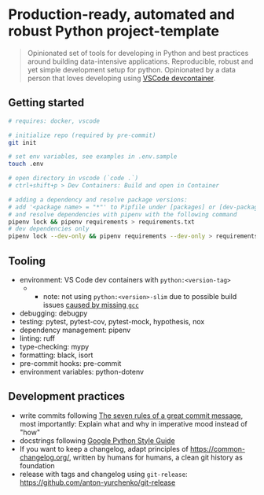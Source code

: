# Production-ready, automated and robust Python project-template

> Opinionated set of tools for developing in Python and best practices around building data-intensive applications.
> Reproducible, robust and yet simple development setup for python.
> Opinionated by a data person that loves developing using [VSCode devcontainer](https://code.visualstudio.com/docs/containers/quickstart-python).


## Getting started

```bash
# requires: docker, vscode

# initialize repo (required by pre-commit)
git init

# set env variables, see examples in .env.sample
touch .env

# open directory in vscode (`code .`)
# ctrl+shift+p > Dev Containers: Build and open in Container

# adding a dependency and resolve package versions:
# add '<package name> = "*"' to Pipfile under [packages] or [dev-packages]
# and resolve dependencies with pipenv with the following command
pipenv lock && pipenv requirements > requirements.txt
# dev dependencies only
pipenv lock --dev-only && pipenv requirements --dev-only > requirements-dev.txt
```

## Tooling

- environment: VS Code dev containers with `python:<version-tag>`
  - * note: not using `python:<version>-slim` due to possible build issues [caused by missing `gcc`](https://github.com/watson-developer-cloud/python-sdk/issues/418#issuecomment-375740919)
- debugging: debugpy
- testing: pytest, pytest-cov, pytest-mock, hypothesis, nox
- dependency management: pipenv
- linting: ruff
- type-checking: mypy
- formatting: black, isort
- pre-commit hooks: pre-commit
- environment variables: python-dotenv

## Development practices

- write commits following [The seven rules of a great commit message](https://cbea.ms/git-commit/), most importantly: Explain what and why in imperative mood instead of "how"
- docstrings following [Google Python Style Guide](https://google.github.io/styleguide/pyguide.html)
- If you want to keep a changelog, adapt principles of https://common-changelog.org/, written by humans for humans, a clean git history as foundation
- release with tags and changelog using `git-release`: https://github.com/anton-yurchenko/git-release

